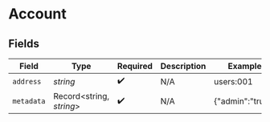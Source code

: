# Account


## Fields

| Field                    | Type                     | Required                 | Description              | Example                  |
| ------------------------ | ------------------------ | ------------------------ | ------------------------ | ------------------------ |
| `address`                | *string*                 | :heavy_check_mark:       | N/A                      | users:001                |
| `metadata`               | Record<string, *string*> | :heavy_check_mark:       | N/A                      | {"admin":"true"}         |